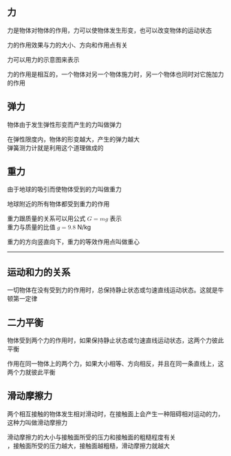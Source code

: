 ## 力

力是物体对物体的作用，力可以使物体发生形变，也可以改变物体的运动状态

力的作用效果与力的大小、方向和作用点有关

力可以用力的示意图来表示

力的作用是相互的，一个物体对另一个物体施力时，另一个物体也同时对它施加力的作用

## 弹力

物体由于发生弹性形变而产生的力叫做弹力

在弹性限度内，物体的形变越大，产生的弹力越大<br>
弹簧测力计就是利用这个道理做成的

## 重力

由于地球的吸引而使物体受到的力叫做重力

地球附近的所有物体都受到重力的作用

重力跟质量的关系可以用公式 <math xmlns="http://www.w3.org/1998/Math/MathML"><mi>G</mi><mo>=</mo><mi>m</mi><mi>g</mi></math> 表示<br>
重力与质量的比值 <math xmlns="http://www.w3.org/1998/Math/MathML"><mi>g</mi><mo>=</mo><mn>9.8</mn></math> N/kg

重力的方向竖直向下，重力的等效作用点叫做重心

---

## 运动和力的关系

一切物体在没有受到力的作用时，总保持静止状态或匀速直线运动状态。这就是牛顿第一定律

## 二力平衡

物体受到两个力的作用时，如果保持静止状态或匀速直线运动状态，这两个力彼此平衡

作用在同一物体上的两个力，如果大小相等、方向相反，并且在同一条直线上，这两个力就彼此平衡

## 滑动摩擦力

两个相互接触的物体发生相对滑动时，在接触面上会产生一种阻碍相对运动的力，这种力叫做滑动摩擦力

滑动摩擦力的大小与接触面所受的压力和接触面的粗糙程度有关<br>
，接触面所受的压力越大，接触面越粗糙，滑动摩擦力就越大
